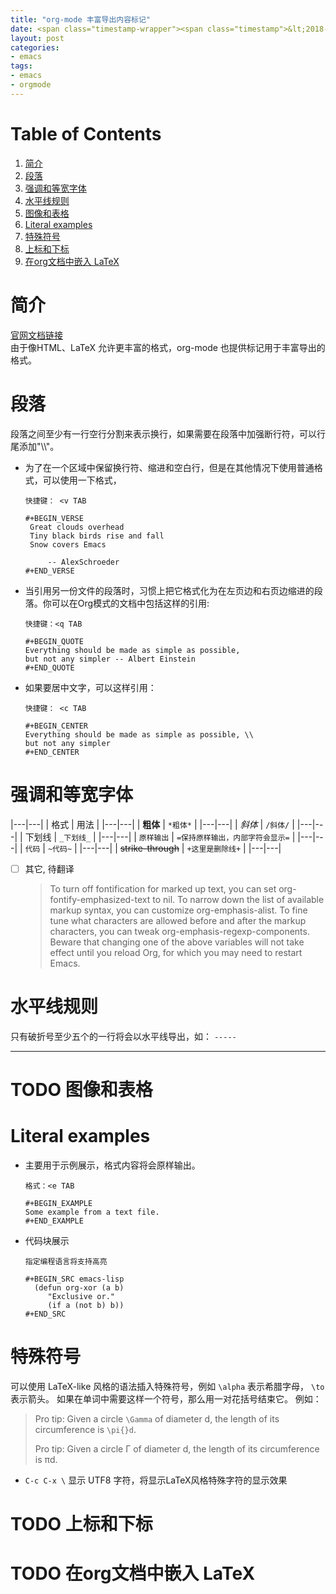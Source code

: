 ```yaml
---
title: "org-mode 丰富导出内容标记"
date: <span class="timestamp-wrapper"><span class="timestamp">&lt;2018-10-15 Mon 00:10&gt;</span></span>
layout: post
categories: 
- emacs
tags: 
- emacs 
- orgmode
---
```


# Table of Contents

1.  [简介](#orgca08222)
2.  [段落](#org91c18e4)
3.  [强调和等宽字体](#org406c3fe)
4.  [水平线规则](#org3f244d5)
5.  [图像和表格](#org7640e2c)
6.  [Literal examples](#org783b3e5)
7.  [特殊符号](#org4d429f7)
8.  [上标和下标](#org8617668)
9.  [在org文档中嵌入 LaTeX](#org310b962)


<a id="orgca08222"></a>

# 简介

[官网文档链接](https://orgmode.org/manual/Markup.html#Markup)   
由于像HTML、LaTeX 允许更丰富的格式，org-mode 也提供标记用于丰富导出的格式。


<a id="org91c18e4"></a>

# 段落

段落之间至少有一行空行分割来表示换行，如果需要在段落中加强断行符，可以行尾添加"\\\\"。

-   为了在一个区域中保留换行符、缩进和空白行，但是在其他情况下使用普通格式，可以使用一下格式，
    
        快捷键： <v TAB
        
        #+BEGIN_VERSE
         Great clouds overhead
         Tiny black birds rise and fall
         Snow covers Emacs
        
             -- AlexSchroeder
        #+END_VERSE

-   当引用另一份文件的段落时，习惯上把它格式化为在左页边和右页边缩进的段落。你可以在Org模式的文档中包括这样的引用:
    
        快捷键：<q TAB
        
        #+BEGIN_QUOTE
        Everything should be made as simple as possible,
        but not any simpler -- Albert Einstein
        #+END_QUOTE

-   如果要居中文字，可以这样引用：
    
        快捷键： <c TAB
        
        #+BEGIN_CENTER
        Everything should be made as simple as possible, \\
        but not any simpler
        #+END_CENTER


<a id="org406c3fe"></a>

# 强调和等宽字体

|---|---|
| 格式 | 用法 |
|---|---|
| **粗体** | `*粗体*` |
|---|---|
| *斜体* | `/斜体/` |
|---|---|
| <span class="underline">下划线</span> | `_下划线_` |
|---|---|
| `原样输出` | `=保持原样输出，内部字符会显示=` |
|---|---|
| `代码` | `~代码~` |
|---|---|
| <del>strike-through</del> | `+这里是删除线+` |
|---|---|

-   [ ] 其它, 待翻译
    
    > To turn off fontification for marked up text, you can set org-fontify-emphasized-text to nil.
    > To narrow down the list of available markup syntax, you can customize org-emphasis-alist.
    > To fine tune what characters are allowed before and after the markup characters,
    > you can tweak org-emphasis-regexp-components.
    > Beware that changing one of the above variables will not take effect until you reload Org,
    > for which you may need to restart Emacs.


<a id="org3f244d5"></a>

# 水平线规则

只有破折号至少五个的一行将会以水平线导出，如： `-----`

---


<a id="org7640e2c"></a>

# TODO 图像和表格


<a id="org783b3e5"></a>

# Literal examples

-   主要用于示例展示，格式内容将会原样输出。
    
        格式：<e TAB
        
        #+BEGIN_EXAMPLE
        Some example from a text file.
        #+END_EXAMPLE

-   代码块展示
    
        指定编程语言将支持高亮
        
        #+BEGIN_SRC emacs-lisp
          (defun org-xor (a b)
             "Exclusive or."
             (if a (not b) b))
        #+END_SRC


<a id="org4d429f7"></a>

# 特殊符号

可以使用 LaTeX-like 风格的语法插入特殊符号，例如 `\alpha` 表示希腊字母， `\to` 表示箭头。
如果在单词中需要这样一个符号，那么用一对花括号结束它。
例如：

> Pro tip: Given a circle `\Gamma` of diameter d, the length of its circumference
> is `\pi{}d`.
> 
> Pro tip: Given a circle &Gamma; of diameter d, the length of its circumference
> is &pi;d.

-   `C-c C-x \` 显示 UTF8 字符，将显示LaTeX风格特殊字符的显示效果


<a id="org8617668"></a>

# TODO 上标和下标


<a id="org310b962"></a>

# TODO 在org文档中嵌入 LaTeX
